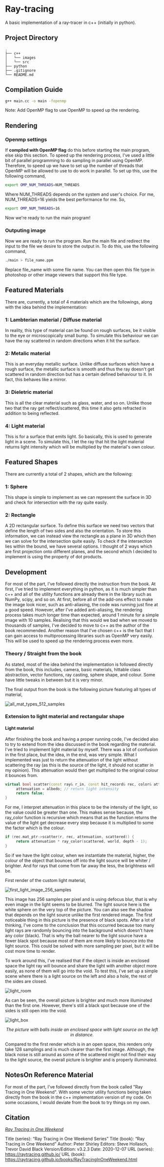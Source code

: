 # Ray-tracing

A basic implementation of a ray-tracer in c++ (initially in python).

## Project Directory

```
.
├── c++
│   └── images
│   └── src
├── python                   
├── .gitignore
└── README.md
```

## Compilation Guide

```bash
g++ main.cc -o main -fopenmp
```

Note: Add OpenMP flag to use OpenMP to speed up the rendering.

## Rendering

### Openmp settings

If **compiled with OpenMP flag** do this before starting the main program, else skip this section. 
To speed up the rendering process, I've used a little bit of parallel programming to do sampling in parallel using OpenMP.
Therefore, to speed up we have to set up the number of threads that OpenMP will be allowed to use to do work in parallel.
To set up this, use the following command,

```bash
export OMP_NUM_THREADS=NUM_THREADS
```

Where NUM_THREADS depends on the system and user's choice. For me, NUM_THREADS=16 yields the best performance for me. So,

```bash
export OMP_NUM_THREADS=16
```

Now we're ready to run the main program!

### Outputing image

Now we are ready to run the program. Run the main file and redirect the input to the file we desire to store 
the output in. To do this, use the following command,

```bash
./main > file_name.ppm 
```

Replace file_name with some file name. You can then open this file type in photoshop or other image viewers that support this file type.

## Featured Materials

There are, currently, a total of 4 materials which are the followings, along with the idea behind the implementation:

### 1: Lambterian material / Diffuse material

In reality, this type of material can be found on rough surfaces, be it visible to the eye or microscopically small bump. 
To simulate this behaviour we can have the ray scattered in random directions when it hit the surface.

### 2: Metalic material

This is an everyday metallic surface. Unlike diffuse surfaces which have a rough surface, the metallic surface is smooth and thus the ray
doesn't get scattered in random direction but has a certain defined behaviour to it. In fact, this behaves like a mirror.

### 3: Dieletric material

This is all the clear material such as glass, water, and so on. Unlike those two that the ray get reflect/scattered, 
this time it also gets refracted in addition to being reflected. 

### 4: Light material

This is for a surface that emits light. So basically, this is used to generate light in a scene. To simulate this,
I let the ray that hit the light material returns light intensity which will be multiplied by the material's own colour.

## Featured Shapes

There are currently a total of 2 shapes, which are the following:

### 1: Sphere

This shape is simple to implement as we can represent the surface in 3D and check for intersection 
with the ray quite easily.

### 2: Rectangle

A 2D rectangular surface. To define this surface we need two vectors that define the length of two sides and also the orientation. 
To store this information, we can instead view the rectangle as a plane in 3D which then we can solve for the intersection quite easily.
To check if the intersection lies within the bound, we have several options. I thought of 2 ways which are first projection onto different planes, and 
the second which I decided to implement is using the property of dot products.

## Development

For most of the part, I've followed directly the instruction from the book. At first, I've tried to implement everything in python, as it is much simpler
than c++ and all of the utility functions are already there in the library such as NumPy, scipy, and so on. At first, before all of the add-ons effect
to make the image look nicer, such as anti-aliasing, the code was running just fine at a good speed. However, after I've added anti-aliasing, 
the rendering process takes much longer time than expected, around 1 minute for a simple image with 10 samples. Realising that this would we 
bad when we moved to thousands of samples, I've decided to move to c++ as the author of the book recommended. Another reason that I've chosen c++ is
the fact that I can gain access to multiprocessing libraries such as OpenMP very easily. This will be used to speed up the rendering process even more.

### Theory / Straight from the book

As stated, most of the idea behind the implementation is followed directly from the book, this includes, camera, basic materials, hittable class abstraction, vector functions,
ray casting, sphere shape, and colour. Some have little tweaks in between but it is very minor.

The final output from the book is the following picture featuring all types of material,

![all_mat_types_512_samples](https://user-images.githubusercontent.com/83196403/158046149-41a3b59d-7f5a-45ba-83ff-221cc649c10a.png)

### Extension to light material and rectangular shape

#### Light material

After finishing the book and having a proper running code, I've decided also to try to extend from the idea discussed in the book regarding the material. I've tried
to implement light material by myself. There was a lot of confusion in the first place, but the idea, in the end, was very simple. What I implemented was just to 
return the attenuation of the light without scattering the ray (as this is the source of the light, it should not scatter in my opinion). This attenuation
would then get multiplied to the original colour it bounces from.

```c++
virtual bool scatter(const ray& r_in, const hit_record& rec, color& attenuation, ray& scattered) const override {
     attenuation = albedo; // return light intensity
     return false;
}
```
For me, I interpret attenuation in this place to be the intensity of the light, so the value could be greater than one. This makes sense because,
the ray_color function is recursive which means that as the function returns the value of the light get decrease every step because it is multiplied to some
the factor which is the colour.

```c++
if (rec.mat_ptr->scatter(r, rec, attenuation, scattered)) {
     return attenuation * ray_color(scattered, world, depth - 1);
}
```

So if we have the light colour, when we instantiate the material, higher, the colour of the object that bounces off into the light source will be whiter / brighter.
And for rays that come from far away the less, the brightness will be.

First render of the custom light material,

![first_light_image_256_samples](https://user-images.githubusercontent.com/83196403/158045967-6defa67e-5594-4c1d-ac8f-bdb53016cfda.png)

This image has 256 samples per pixel and is using defocus blur, that is why even image in the light seems to be blurred. The light source here is
the white sphere on the very top of the picture. You can also see the shadow that depends on the light source unlike the first rendered image.
The first noticeable thing in this picture is the presence of black spots. 
After a lot of thinking, I've come to the conclusion that this occurred because too many light rays are randomly bouncing into the background which doesn't have any color (black). That is why the ball nearer to the light source have a fewer black spot because most of them are more likely to bounce into the light source. This could be solved with more sampling per pixel, but it will be cost more time to render. 

To work around this, I've realised that if the object is inside an enclosed space the light ray will bounce and share the light with another object more easily, as none of them will
go into the void. To test this, I've set up a simple scene where there is a light source on the left and also a hole, the rest of the sides are closed.

![light_room](https://user-images.githubusercontent.com/83196403/158046264-039153b1-7078-4445-9e0f-59b3e5272818.png)

As can be seen, the overall picture is brighter and much more illuminated than the first one. However, there's still a black spot because one of the sides is still open
into the void.

![light_box](https://user-images.githubusercontent.com/83196403/158046185-516604cc-741a-4178-8ec4-a3a12ecdb81e.png)

<p align="center"> <em> The picture with balls inside an enclosed space with light source on the left in distance. </em> </p>

Compared to the first render which is in an open space, this renders only take 128 samplings and is much clearer than the first image. Although, the
black noise is still around as some of the scattered might not find their way to the light source, the overall picture is brighter and is properly illuminated.


## NotesOn Reference Material

For most of the part, I've followed directly from the book called "Ray Tracing in One Weekend". With some vector utility functions 
being taken directly from the book in the c++ implementation version of my code. On some occasions, I would deviate from the book
to try things on my own.

## Citation

[_Ray Tracing in One Weekend_](https://raytracing.github.io/books/RayTracingInOneWeekend.html)

Title (series): “Ray Tracing in One Weekend Series”
Title (book): “Ray Tracing in One Weekend”
Author: Peter Shirley
Editors: Steve Hollasch, Trevor David Black
Version/Edition: v3.2.3
Date: 2020-12-07
URL (series): https://raytracing.github.io/
URL (book): https://raytracing.github.io/books/RayTracingInOneWeekend.html
